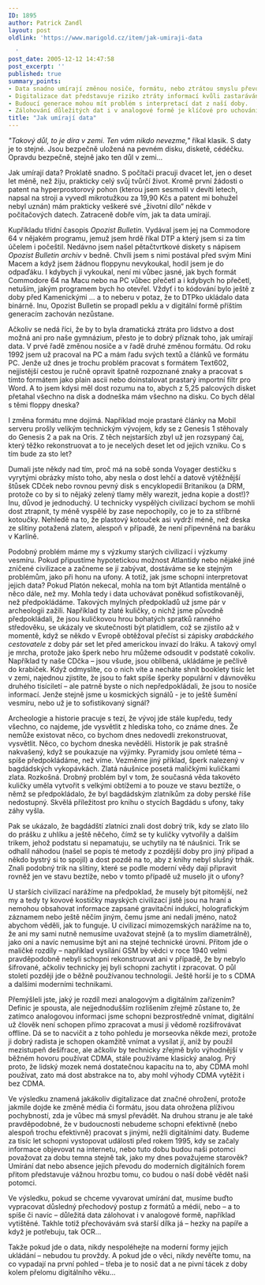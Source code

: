 ```yaml
---
ID: 1895
author: Patrick Zandl
layout: post
oldlink: 'https://www.marigold.cz/item/jak-umiraji-data

  '
post_date: 2005-12-12 14:47:58
post_excerpt: ''
published: true
summary_points:
- Data snadno umírají změnou nosiče, formátu, nebo ztrátou smyslu převodu.
- Digitalizace dat představuje riziko ztráty informací kvůli zastarávání formátů.
- Budoucí generace mohou mít problém s interpretací dat z naší doby.
- Zálohování důležitých dat i v analogové formě je klíčové pro uchování.
title: "Jak umírají data"
---
```


<p><em>"Takový důl, to je díra v zemi. Ten vám nikdo nevezme,"</em> říkal klasik. S daty je to stejné. Jsou bezpečně uložená na pevném disku, disketě, cédéčku. Opravdu bezpečně, stejně jako ten důl v zemi…</p>

<p>Jak umírají data? Proklatě snadno. S počítači pracuji dvacet let, jen o deset let méně, než žiju, prakticky celý svůj tvůrčí život. Kromě první žádosti o patent na hyperprostorový pohon (kterou jsem sesmolil v devíti letech, napsal na stroji a vyvedl mikrotužkou za 19,90 Kčs a patent mi bohužel nebyl uznán) mám prakticky veškeré své „životní dílo“ někde v počítačových datech. Zatraceně dobře vím, jak ta data umírají. </p>

<p>Kupříkladu třídní časopis <em>Opozist Bulletin</em>. Vydával jsem jej na Commodore 64 v nějakém programu, jemuž jsem hrdě říkal DTP a který jsem si za tím účelem i počeštil. Nedávno jsem našel pětačtvrtkové diskety  s nápisem <em>Opozist Bulletin archiv</em> v bedně. Chvíli jsem s nimi postával před svým Mini Macem a když jsem žádnou floppynu nevykoukal, hodil jsem je do odpaďáku. I kdybych ji vykoukal, není mi vůbec jasné, jak bych formát Commodore 64 na Macu nebo na PC vůbec přečetl a i kdybych ho přečetl, netuším, jakým programem bych ho otevřel. Vždyť i to kódování bylo ještě z doby před Kamenickými … a to neberu v potaz, že to DTPko ukládalo data binárně. Inu, Opozist Bulletin se propadl peklu a v digitální formě příštím generacím zachován nezůstane. </p>

<p>Ačkoliv se nedá říci, že by to byla dramatická ztráta pro lidstvo a dost možná ani pro naše gymnázium, přesto je to dobrý příznak toho, jak umírají data. V prvé řadě změnou nosiče a v řadě druhé změnou formátu. Od roku 1992 jsem už pracoval na PC a mám řadu svých textů a článků ve formátu PC. Jenže už dnes je trochu problém pracovat s formátem Text602, nejjistější cestou je ručně opravit špatně rozpoznané znaky a pracovat s tímto formátem jako plain ascii nebo doinstalovat prastarý importní filtr pro Word. A to jsem kdysi měl dost rozumu na to, abych z 5,25 palcových disket přetahal všechno na disk a dodneška mám všechno na disku. Co bych dělal s těmi floppy dneska?</p>

<p>I změna formátu mne dojímá. Například moje prastaré články na Mobil serveru prošly velikým technickým vývojem, kdy se z Genesis 1 stěhovaly do Genesis 2 a pak na Oris. Z těch nejstarších zbyl už jen rozsypaný čaj, který těžko rekonstruovat a to je necelých deset let od jejich vzniku. Co s tím bude za sto let?</p>

<p>Dumali jste někdy nad tím, proč má na sobě sonda Voyager destičku s vyrytými obrázky místo toho, aby nesla o dost lehčí a datově výtěžnější štůsek CDček nebo rovnou pevný disk s encyklopedií Britanikou (a DRM, protože co by si to nějaký zelený tlamy měly warezit, jedna kopie a dost!)? Inu, důvod je jednoduchý. U technicky vyspělých civilizací bychom se mohli dost ztrapnit, ty méně vyspělé by zase nepochopily, co je to za stříbrné kotoučky. Nehledě na to, že plastový kotouček asi vydrží méně, než deska ze slitiny potažená zlatem, alespoň v případě, že není připevněná na baráku v Karlíně.
</p>

<!--more--><p>Podobný problém máme my s výzkumy starých civilizací i výzkumy vesmíru. Pokud připustíme hypotetickou možnost Atlantidy nebo nějaké jiné zničené civilizace a začneme se jí zabývat, dostáváme se ke stejným problémům, jako při honu na ufony. A totiž, jak jsme schopni interpretovat jejich data? Pokud Platón nekecal, mohla na tom být Atlantida mentálně o něco dále, než my. Mohla tedy i data uchovávat poněkud sofistikovaněji, než předpokládáme. Takových mylných předpokladů už jsme pár v archeologii zažili. Například ty zlaté kuličky, o nichž jsme původně předpokládali, že jsou kuličkovou hrou bohatých spratků ranného středověku, se ukázaly ve skutečnosti být platidlem, což se zjistilo až v momentě, když se někdo v Evropě obtěžoval  přečíst si zápisky <em>arabáckého cestovatele</em> z doby pár set let před americkou invazí do Iráku. A takový omyl je mrcha, protože jako šperk nebo hru můžeme odsoudit v podstatě cokoliv. Například ty naše CDčka – jsou všude, jsou oblíbená, ukládáme je pečlivě do krabiček. Když odmyslíte, co o nich víte a necháte shnít booklety tisíc let v zemi, najednou zjistíte, že jsou to fakt spíše šperky populární v dávnověku druhého tisíciletí – ale patrně byste o nich nepředpokládali, že jsou to nosiče informací. Jenže stejně jsme u kosmických signálů - je to ještě šumění vesmíru, nebo už je to sofistikovaný signál?</p>

<p> Archeologie a historie pracuje s tezí, že vývoj jde stále kupředu, tedy všechno, co najdeme, jde vysvětlit z hlediska toho, co známe dnes. Že nemůže existovat něco, co bychom dnes nedovedli zrekonstruovat, vysvětlit. Něco, co bychom dneska nevěděli. Historik je pak strašně nakvašený, když se poukazuje na výjimky. Pyramidy jsou omleté téma – spíše předpokládáme, než víme. Vezměme jiný příklad, šperk nalezený v bagdádských vykopávkách. Zlatá náušnice posetá maličkými kuličkami zlata. Rozkošná. Drobný problém byl v tom, že současná věda takovéto kuličky uměla vytvořit s velkými obtížemi a to pouze ve stavu beztíže, o němž se předpokládalo, že byl bagdádským zlatníkům za doby perské říše nedostupný. Skvělá příležitost pro knihu o stycích Bagdádu s ufony, taky záhy vyšla. </p>

<p>Pak se ukázalo, že bagdádští zlatníci znali dost dobrý trik, kdy se zlato lilo do prášku z uhlíku a ještě něčeho, čímž se ty kuličky vytvořily a dalším trikem, jehož podstatu si nepamatuju, se uchytily na té náušnici. Trik se odhalil náhodou (našel se popis té metody z pozdější doby pro jiný případ a někdo bystrý si to spojil) a dost pozdě na to, aby z knihy nebyl slušný trhák. Znali podobný trik na slitiny, které se podle moderní vědy dají připravit rovněž jen ve stavu beztíže, nebo v tomto případě už muselo jít o ufony? </p>

<p>U starších civilizací narážíme na předpoklad, že musely být pitomější, než my a tedy ty kovové kostičky mayských civilizací jistě jsou na hraní a nemohou obsahovat informace zapsané gravitační indukcí, holografickým záznamem nebo ještě něčím jiným, čemu jsme ani nedali jméno, natož abychom věděli, jak to funguje.   U civilizací mimozemských narážíme na to, že ani my sami nutně nemusíme uvažovat stejně (a to myslím diametrálně), jako oni a navíc nemusíme být ani na stejné technické úrovni. Přitom jde o maličké rozdíly – například vysílání GSM by vědci v roce 1940 velmi pravděpodobně nebyli schopni rekonstruovat ani v případě, že by nebylo šifrované, ačkoliv technicky jej byli schopni zachytit i zpracovat. O půl století později jde o běžně používanou technologii. Ještě horší je to s CDMA a dalšími moderními technikami. </p>

<p>Přemýšleli jste, jaký je rozdíl mezi analogovým a digitálním zařízením? Definic je spousta, ale nejjednodušším rozlišením zřejmě zůstane to, že zatímco analogovou informaci jsme schopni bezprostředně vnímat, digitální už člověk není schopen přímo zpracovat a musí ji vědomě rozšifrovávat offline. Dá se to nacvičit a z toho pohledu je morseovka někde mezi, protože ji dobrý radista je schopen okamžitě vnímat a vysílat jí, aniž by použil mezistupeň dešifrace, ale ačkoliv by technicky zřejmě bylo výhodnější v běžném hovoru používat CDMA, stále používáme klasický analog. Prý proto, že lidský mozek nemá dostatečnou kapacitu na to, aby CDMA mohl používat, zato má dost abstrakce na to, aby mohl výhody CDMA vytěžit i bez CDMA. </p>

<p>Ve výsledku znamená jakákoliv digitalizace dat značné ohrožení, protože jakmile dojde ke změně média či formátu, jsou data ohrožena plíživou pochybností, zda je vůbec má smysl převádět. Na druhou stranu je ale také pravděpodobné, že v budoucnosti nebudeme schopni efektivně (nebo alespoň trochu efektivně) pracovat s jinými, nežli digitálními daty. Budeme za tisíc let schopni vystopovat události před rokem 1995, kdy se začaly informace objevovat na internetu, nebo tuto dobu budou naši potomci považovat za dobu temna stejně tak, jako my dnes považujeme starověk? Umírání dat nebo absence jejich převodu do moderních digitálních forem přitom představuje vážnou hrozbu tomu, co budou o naší době vědět naši potomci. </p>

<p>Ve výsledku, pokud se chceme vyvarovat umírání dat, musíme buďto vypracovat důsledný přechodový postup z formátů a médií, nebo – a to spíše či navíc – důležitá data zálohovat i v analogové formě, například vytištěné. Takhle totiž přechovávám svá starší dílka já – hezky na papíře a když je potřebuju, tak OCR… </p>

<p>Takže pokud jde o data, nikdy nespoléhejte na moderní formy jejich ukládání – nebudou tu provždy. A pokud jde o věci, nikdy nevěřte tomu, na co vypadají na první pohled – třeba je to nosič dat a ne pivní tácek z doby kolem přelomu digitálního věku…
</p>